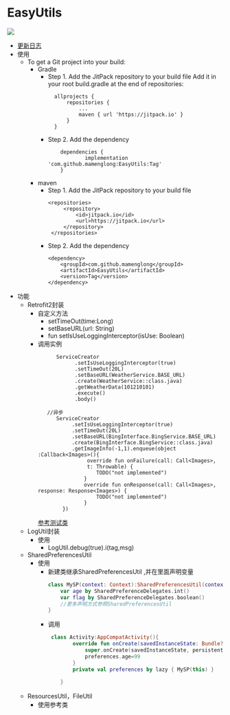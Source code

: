 # EasyUtils
[![](https://jitpack.io/v/mamenglong/EasyUtils.svg)](https://jitpack.io/#mamenglong/EasyUtils)
- [更新日志](UPDATE_LOG.md)
- 使用
  - To get a Git project into your build:
    - Gradle
      -   Step 1. Add the JitPack repository to your build file Add it
          in your root build.gradle at the end of repositories:
           ```
             allprojects {
                 repositories {
                     ...
                     maven { url 'https://jitpack.io' }
                 }
             }
           ``` 
        - Step 2. Add the dependency
            ```
                dependencies {
                        implementation 'com.github.mamenglong:EasyUtils:Tag'
                }
            ```    
    - maven
      - Step 1. Add the JitPack repository to your build file 
          ```
          <repositories>
               <repository>
                   <id>jitpack.io</id>
                   <url>https://jitpack.io</url>
               </repository>
           </repositories>
          ```
      -  Step 2. Add the dependency 
          ``` 
          <dependency>
              <groupId>com.github.mamenglong</groupId>
              <artifactId>EasyUtils</artifactId>
              <version>Tag</version>
          </dependency>
          ```
- 功能
  - Retrofit2封装
    - 自定义方法
      - setTimeOut(time:Long)
      -  setBaseURL(url: String)
      - fun setIsUseLoggingInterceptor(isUse: Boolean)
    - 调用实例
      ```
            ServiceCreator
                  .setIsUseLoggingInterceptor(true)
                  .setTimeOut(20L)
                  .setBaseURL(WeatherService.BASE_URL)
                  .create(WeatherService::class.java)
                  .getWeatherData(101210101)
                  .execute()
                  .body()
                  
         //异步
            ServiceCreator
                 .setIsUseLoggingInterceptor(true)
                 .setTimeOut(20L)
                 .setBaseURL(BingInterface.BingService.BASE_URL)
                 .create(BingInterface.BingService::class.java)
                 .getImageInfo(-1,1).enqueue(object :Callback<Images>(){
                      override fun onFailure(call: Call<Images>,
                      t: Throwable) {
                         TODO("not implemented")  
                     }
                     override fun onResponse(call: Call<Images>, response: Response<Images>) {
                         TODO("not implemented")  
                     }
              })
      ```
      [参考测试类](./app/src/test/java/com/mml/easyutils/ExampleUnitTest.kt)
  - LogUtil封装
    - 使用 
        - LogUtil.debug(true).i(tag,msg)
  - SharedPreferencesUtil
    - 使用
      - 新建类继承SharedPreferencesUtil ,并在里面声明变量
          ```kotlin
          class MySP(context: Context):SharedPreferencesUtil(context){
              var age by SharedPreferenceDelegates.int()
              var flag by SharedPreferenceDelegates.boolean()
              //更多声明方式参照SharedPreferencesUtil
          }
          ```
      - 调用 
          ```kotlin
           class Activity:AppCompatActivity(){
                  override fun onCreate(savedInstanceState: Bundle?, persistentState: PersistableBundle?) {
                      super.onCreate(savedInstanceState, persistentState)
                      preferences.age=99
                  }
                  private val preferences by lazy { MySP(this) }
                  
              }
          ```
  - ResourcesUtil，FileUtil
    - 使用参考类
      